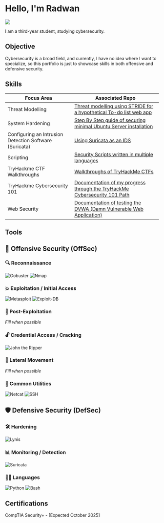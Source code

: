 # Hello, I'm Radwan
<a href="https://www.linkedin.com/in/radwan-rahman-68a535216">
  <img src="https://img.shields.io/badge/-LinkedIn-0072b1?&style=for-the-badge&logo=linkedin&logoColor=white" />
</a>


I am a third-year student, studying cybersecurity.

## Objective
Cybersecurity is a broad field, and currently, I have no idea where I want to specialize, so this portfolio is just to showcase skills in both offensive and defensive security.

## Skills

| Focus Area                                    | Associated Repo            |
|-----------------------------------------------|----------------------------|
| Threat Modelling                      | <a href="https://github.com/rojounooo/threat-modelling"> Threat modelling using STRIDE for a hypothetical To-do list web app |
| System Hardening                      | <a href="https://github.com/rojounooo/linux-system-hardening"> Step By Step guide of securing minimal Ubuntu Server installation |
| Configuring an Intrusion Detection Software (Suricata) | <a href="https://github.com/rojounooo/Suricata">Using Suricata as an IDS</a> |
| Scripting                             | <a href="https://github.com/rojounooo/Security-Scripts"> Security Scripts written in multiple languages</a> |
| TryHackme CTF Walkthroughs            | <a href="https://github.com/rojounooo/TryHackMe-Walkthroughs"> Walkthroughs of TryHackMe CTFs</a> |
| TryHackme Cybersecurity 101           | <a href="https://github.com/rojounooo/TryHackMe-CyberSecurity-101"> Documentation of my progress through the TryHackMe Cybersecurity 101 Path</a> |
| Web Security                          | <a href="https://github.com/rojounooo/hacking-dvwa"> Documentation of testing the DVWA (Damn Vulnerable Web Application) |


## Tools

## 🔴 Offensive Security (OffSec)

### 🔍 Reconnaissance
![Gobuster](https://img.shields.io/badge/tool-Gobuster-lightgrey)
![Nmap](https://img.shields.io/badge/tool-Nmap-brightgreen)

### 💥 Exploitation / Initial Access
![Metasploit](https://img.shields.io/badge/tool-Metasploit-red)
![Exploit-DB](https://img.shields.io/badge/tool-Exploit--DB-orange)

### 🦠 Post-Exploitation
*Fill when possible*

### 🔓 Credential Access / Cracking
![John the Ripper](https://img.shields.io/badge/tool-John%20the%20Ripper-yellow)

### 🔁 Lateral Movement
*Fill when possible*

### 🧰 Common Utilities
![Netcat](https://img.shields.io/badge/tool-Netcat-blueviolet)
![SSH](https://img.shields.io/badge/tool-SSH-lightblue)


## 🛡️ Defensive Security (DefSec)

### 🛠️ Hardening
![Lynis](https://img.shields.io/badge/tool-Lynis-green)

### 📊 Monitoring / Detection
![Suricata](https://img.shields.io/badge/tool-Suricata-blue)


### 🧑‍💻 Languages
![Python](https://img.shields.io/badge/language-Python-3776AB?logo=python&logoColor=white)
![Bash](https://img.shields.io/badge/language-Bash-4EAA25?logo=gnubash&logoColor=white)


## Certifications
CompTIA Security+ - [Expected October 2025]

